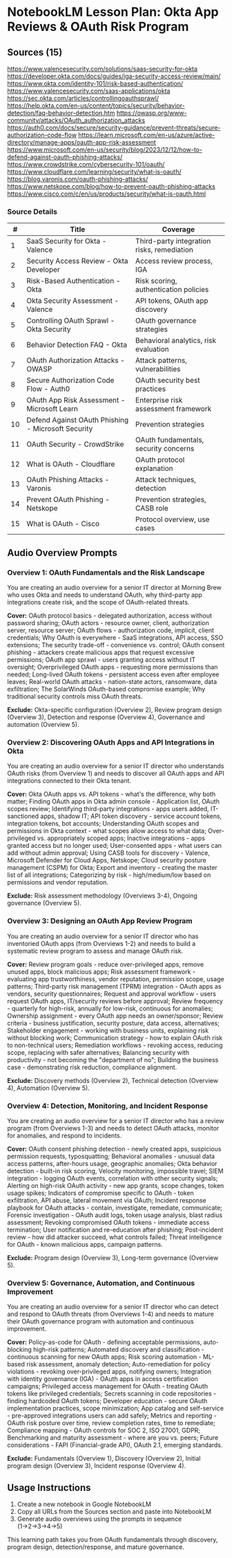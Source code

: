 # NotebookLM Lesson Plan: Okta App Reviews & OAuth Risk Program

## Sources (15)

https://www.valencesecurity.com/solutions/saas-security-for-okta
https://developer.okta.com/docs/guides/iga-security-access-review/main/
https://www.okta.com/identity-101/risk-based-authentication/
https://www.valencesecurity.com/saas-applications/okta
https://sec.okta.com/articles/controllingoauthsprawl/
https://help.okta.com/en-us/content/topics/security/behavior-detection/faq-behavior-detection.htm
https://owasp.org/www-community/attacks/OAuth_authorization_attacks
https://auth0.com/docs/secure/security-guidance/prevent-threats/secure-authorization-code-flow
https://learn.microsoft.com/en-us/azure/active-directory/manage-apps/oauth-app-risk-assessment
https://www.microsoft.com/en-us/security/blog/2023/12/12/how-to-defend-against-oauth-phishing-attacks/
https://www.crowdstrike.com/cybersecurity-101/oauth/
https://www.cloudflare.com/learning/security/what-is-oauth/
https://blog.varonis.com/oauth-phishing-attacks/
https://www.netskope.com/blog/how-to-prevent-oauth-phishing-attacks
https://www.cisco.com/c/en/us/products/security/what-is-oauth.html

### Source Details

| # | Title | Coverage |
|---|-------|----------|
| 1 | SaaS Security for Okta - Valence | Third-party integration risks, remediation |
| 2 | Security Access Review - Okta Developer | Access review process, IGA |
| 3 | Risk-Based Authentication - Okta | Risk scoring, authentication policies |
| 4 | Okta Security Assessment - Valence | API tokens, OAuth app discovery |
| 5 | Controlling OAuth Sprawl - Okta Security | OAuth governance strategies |
| 6 | Behavior Detection FAQ - Okta | Behavioral analytics, risk evaluation |
| 7 | OAuth Authorization Attacks - OWASP | Attack patterns, vulnerabilities |
| 8 | Secure Authorization Code Flow - Auth0 | OAuth security best practices |
| 9 | OAuth App Risk Assessment - Microsoft Learn | Enterprise risk assessment framework |
| 10 | Defend Against OAuth Phishing - Microsoft Security | Prevention strategies |
| 11 | OAuth Security - CrowdStrike | OAuth fundamentals, security concerns |
| 12 | What is OAuth - Cloudflare | OAuth protocol explanation |
| 13 | OAuth Phishing Attacks - Varonis | Attack techniques, detection |
| 14 | Prevent OAuth Phishing - Netskope | Prevention strategies, CASB role |
| 15 | What is OAuth - Cisco | Protocol overview, use cases |

## Audio Overview Prompts

### Overview 1: OAuth Fundamentals and the Risk Landscape

You are creating an audio overview for a senior IT director at Morning Brew who uses Okta and needs to understand OAuth, why third-party app integrations create risk, and the scope of OAuth-related threats.

**Cover:** OAuth protocol basics - delegated authorization, access without password sharing; OAuth actors - resource owner, client, authorization server, resource server; OAuth flows - authorization code, implicit, client credentials; Why OAuth is everywhere - SaaS integrations, API access, SSO extensions; The security trade-off - convenience vs. control; OAuth consent phishing - attackers create malicious apps that request excessive permissions; OAuth app sprawl - users granting access without IT oversight; Overprivileged OAuth apps - requesting more permissions than needed; Long-lived OAuth tokens - persistent access even after employee leaves; Real-world OAuth attacks - nation-state actors, ransomware, data exfiltration; The SolarWinds OAuth-based compromise example; Why traditional security controls miss OAuth threats.

**Exclude:** Okta-specific configuration (Overview 2), Review program design (Overview 3), Detection and response (Overview 4), Governance and automation (Overview 5).

### Overview 2: Discovering OAuth Apps and API Integrations in Okta

You are creating an audio overview for a senior IT director who understands OAuth risks (from Overview 1) and needs to discover all OAuth apps and API integrations connected to their Okta tenant.

**Cover:** Okta OAuth apps vs. API tokens - what's the difference, why both matter; Finding OAuth apps in Okta admin console - Application list, OAuth scopes review; Identifying third-party integrations - apps users added, IT-sanctioned apps, shadow IT; API token discovery - service account tokens, integration tokens, bot accounts; Understanding OAuth scopes and permissions in Okta context - what scopes allow access to what data; Over-privileged vs. appropriately scoped apps; Inactive integrations - apps granted access but no longer used; User-consented apps - what users can add without admin approval; Using CASB tools for discovery - Valence, Microsoft Defender for Cloud Apps, Netskope; Cloud security posture management (CSPM) for Okta; Export and inventory - creating the master list of all integrations; Categorizing by risk - high/medium/low based on permissions and vendor reputation.

**Exclude:** Risk assessment methodology (Overviews 3-4), Ongoing governance (Overview 5).

### Overview 3: Designing an OAuth App Review Program

You are creating an audio overview for a senior IT director who has inventoried OAuth apps (from Overviews 1-2) and needs to build a systematic review program to assess and manage OAuth risk.

**Cover:** Review program goals - reduce over-privileged apps, remove unused apps, block malicious apps; Risk assessment framework - evaluating app trustworthiness, vendor reputation, permission scope, usage patterns; Third-party risk management (TPRM) integration - OAuth apps as vendors, security questionnaires; Request and approval workflow - users request OAuth apps, IT/security reviews before approval; Review frequency - quarterly for high-risk, annually for low-risk, continuous for anomalies; Ownership assignment - every OAuth app needs an owner/sponsor; Review criteria - business justification, security posture, data access, alternatives; Stakeholder engagement - working with business units, explaining risk without blocking work; Communication strategy - how to explain OAuth risk to non-technical users; Remediation workflows - revoking access, reducing scope, replacing with safer alternatives; Balancing security with productivity - not becoming the "department of no"; Building the business case - demonstrating risk reduction, compliance alignment.

**Exclude:** Discovery methods (Overview 2), Technical detection (Overview 4), Automation (Overview 5).

### Overview 4: Detection, Monitoring, and Incident Response

You are creating an audio overview for a senior IT director who has a review program (from Overviews 1-3) and needs to detect OAuth attacks, monitor for anomalies, and respond to incidents.

**Cover:** OAuth consent phishing detection - newly created apps, suspicious permission requests, typosquatting; Behavioral anomalies - unusual data access patterns, after-hours usage, geographic anomalies; Okta behavior detection - built-in risk scoring, Velocity monitoring, impossible travel; SIEM integration - logging OAuth events, correlation with other security signals; Alerting on high-risk OAuth activity - new app grants, scope changes, token usage spikes; Indicators of compromise specific to OAuth - token exfiltration, API abuse, lateral movement via OAuth; Incident response playbook for OAuth attacks - contain, investigate, remediate, communicate; Forensic investigation - OAuth audit logs, token usage analysis, blast radius assessment; Revoking compromised OAuth tokens - immediate access termination; User notification and re-education after phishing; Post-incident review - how did attacker succeed, what controls failed; Threat intelligence for OAuth - known malicious apps, campaign patterns.

**Exclude:** Program design (Overview 3), Long-term governance (Overview 5).

### Overview 5: Governance, Automation, and Continuous Improvement

You are creating an audio overview for a senior IT director who can detect and respond to OAuth threats (from Overviews 1-4) and needs to mature their OAuth governance program with automation and continuous improvement.

**Cover:** Policy-as-code for OAuth - defining acceptable permissions, auto-blocking high-risk patterns; Automated discovery and classification - continuous scanning for new OAuth apps; Risk scoring automation - ML-based risk assessment, anomaly detection; Auto-remediation for policy violations - revoking over-privileged apps, notifying owners; Integration with identity governance (IGA) - OAuth apps in access certification campaigns; Privileged access management for OAuth - treating OAuth tokens like privileged credentials; Secrets scanning in code repositories - finding hardcoded OAuth tokens; Developer education - secure OAuth implementation practices, scope minimization; App catalog and self-service - pre-approved integrations users can add safely; Metrics and reporting - OAuth risk posture over time, review completion rates, time to remediate; Compliance mapping - OAuth controls for SOC 2, ISO 27001, GDPR; Benchmarking and maturity assessment - where are you vs. peers; Future considerations - FAPI (Financial-grade API), OAuth 2.1, emerging standards.

**Exclude:** Fundamentals (Overview 1), Discovery (Overview 2), Initial program design (Overview 3), Incident response (Overview 4).

## Usage Instructions

1. Create a new notebook in Google NotebookLM
2. Copy all URLs from the Sources section and paste into NotebookLM
3. Generate audio overviews using the prompts in sequence (1→2→3→4→5)

This learning path takes you from OAuth fundamentals through discovery, program design, detection/response, and mature governance.
